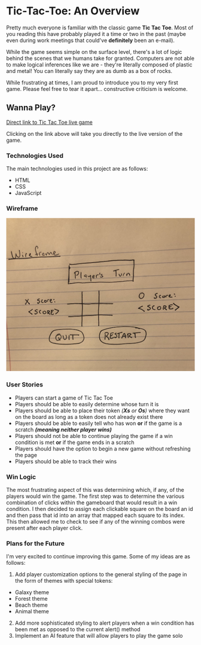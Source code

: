 # Tic-Tac-Toe: An Overview
Pretty much everyone is familiar with the classic game **Tic Tac Toe**. Most of you reading this have probably played it a time or two in the past (maybe even during work meetings that could've **definitely** been an e-mail). 

While the game seems simple on the surface level, there's a lot of logic behind the scenes that we humans take for granted. Computers are not able to make logical inferences like we are - they're literally composed of plastic and metal! You can literally say they are as dumb as a box of rocks. 

While frustrating at times, I am proud to introduce you to my very first game. Please feel free to tear it apart... constructive criticism is welcome.

## Wanna Play?
[Direct link to Tic Tac Toe live game](https://yellowlighte.github.io/Tic-Tac-Toe/index.html)

Clicking on the link above will take you directly to the live version of the game.


### Technologies Used
The main technologies used in this project are as follows:
- HTML
- CSS
- JavaScript


### Wireframe
![Basic wireframe](docs/Tic_Tac_Toe_Wireframe.jpg)


### User Stories
- Players can start a game of Tic Tac Toe
- Players should be able to easily determine whose turn it is
- Players should be able to place their token *(**Xs** or **Os**)* where they want on the board as long as a token does not already exist there
- Players should be able to easily tell who has won **or** if the game is a scratch ***(meaning neither player wins)***
- Players should not be able to continue playing the game if a win condition is met **or** if the game ends in a scratch
- Players should have the option to begin a new game without refreshing the page
- Players should be able to track their wins


### Win Logic
The most frustrating aspect of this was determining which, if any, of the players would win the game. The first step was to determine the various combination of clicks within the gameboard that would result in a win condition. I then decided to assign each clickable square on the board an id and then pass that id into an array that mapped each square to its index. This then allowed me to check to see if any of the winning combos were present after each player click.

### Plans for the Future
I'm very excited to continue improving this game. Some of my ideas are as follows:
1. Add player customization options to the general styling of the page in the form of themes with special tokens:
  - Galaxy theme
  - Forest theme
  - Beach theme
  - Animal theme
2. Add more sophisticated styling to alert players when a win condition has been met as opposed to the current alert() method
3. Implement an AI feature that will allow players to play the game solo
